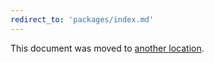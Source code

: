 ```yaml
---
redirect_to: 'packages/index.md'
---
```


This document was moved to [another location](packages/index.md).
